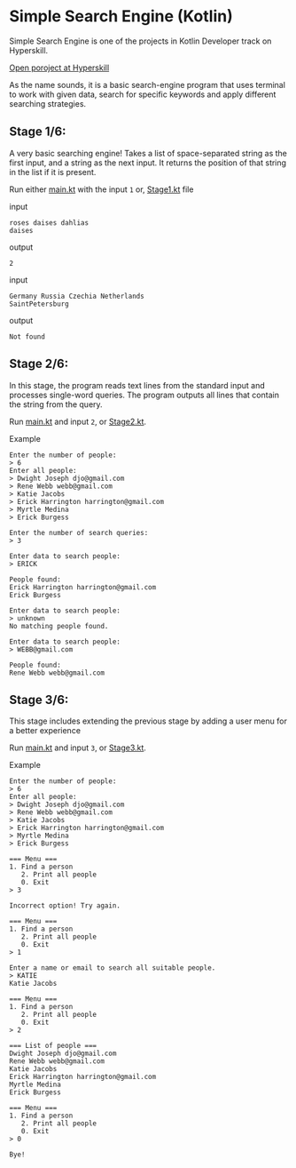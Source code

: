 # Simple Search Engine (Kotlin)

Simple Search Engine is one of the projects in Kotlin Developer track on Hyperskill.

[Open poroject at Hyperskill](https://hyperskill.org/projects/89)

As the name sounds, it is a basic search-engine
program that uses terminal to work with given data, search for specific 
keywords and apply different searching strategies. 

## Stage 1/6:

A very basic searching engine!
Takes a list of space-separated string as the first input, and a string as the next input.
It returns the position of that string in the list if it is present.

Run either [main.kt](src/Main.kt) with the input `1` or, [Stage1.kt](search/Stage1.kt) file

input

    roses daises dahlias
    daises

output

    2

input 
    
    Germany Russia Czechia Netherlands 
    SaintPetersburg

output 

    Not found

## Stage 2/6:
In this stage, the program reads text lines from the standard input and processes single-word queries.
The program outputs all lines that contain the string from the query. 

Run [main.kt](src/Main.kt) and input `2`, or [Stage2.kt](search/Stage2.kt).

Example

    Enter the number of people:
    > 6
    Enter all people:
    > Dwight Joseph djo@gmail.com
    > Rene Webb webb@gmail.com
    > Katie Jacobs
    > Erick Harrington harrington@gmail.com
    > Myrtle Medina
    > Erick Burgess
    
    Enter the number of search queries:
    > 3
    
    Enter data to search people:
    > ERICK
    
    People found:
    Erick Harrington harrington@gmail.com
    Erick Burgess
    
    Enter data to search people:
    > unknown
    No matching people found.
    
    Enter data to search people:
    > WEBB@gmail.com
    
    People found:
    Rene Webb webb@gmail.com

## Stage 3/6:
This stage includes extending the previous stage by adding a user menu for a better experience

Run [main.kt](src/Main.kt) and input `3`, or [Stage3.kt](search/Stage3.kt).

Example

    Enter the number of people:
    > 6
    Enter all people:
    > Dwight Joseph djo@gmail.com
    > Rene Webb webb@gmail.com
    > Katie Jacobs
    > Erick Harrington harrington@gmail.com
    > Myrtle Medina
    > Erick Burgess
    
    === Menu ===
    1. Find a person
       2. Print all people
       0. Exit
    > 3
    
    Incorrect option! Try again.
    
    === Menu ===
    1. Find a person
       2. Print all people
       0. Exit
    > 1
    
    Enter a name or email to search all suitable people.
    > KATIE
    Katie Jacobs
    
    === Menu ===
    1. Find a person
       2. Print all people
       0. Exit
    > 2
    
    === List of people ===
    Dwight Joseph djo@gmail.com
    Rene Webb webb@gmail.com
    Katie Jacobs
    Erick Harrington harrington@gmail.com
    Myrtle Medina
    Erick Burgess
    
    === Menu ===
    1. Find a person
       2. Print all people
       0. Exit
    > 0
    
    Bye!


